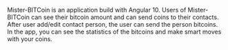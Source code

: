 Mister-BITCoin is an application build with Angular 10.
Users of Mister-BITCoin can see their bitcoin amount and can send coins to their contacts.
After user add/edit contact person, the user can send the person bitcoins.
In the app, you can see the statistics of the bitcoins and make smart moves with your coins.
